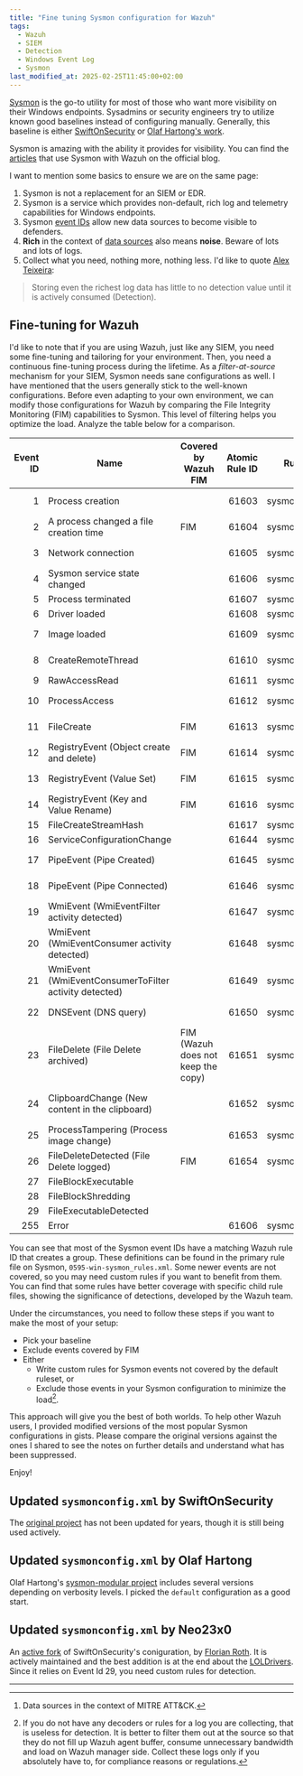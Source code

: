 ```yaml
---
title: "Fine tuning Sysmon configuration for Wazuh"
tags:
  - Wazuh
  - SIEM
  - Detection
  - Windows Event Log
  - Sysmon
last_modified_at: 2025-02-25T11:45:00+02:00
---
```


[Sysmon](https://learn.microsoft.com/en-us/sysinternals/downloads/sysmon) is the go-to utility for most of those who want more visibility on their Windows endpoints. Sysadmins or security engineers try to utilize known good baselines instead of configuring manually. Generally, this baseline is either [SwiftOnSecurity](https://github.com/SwiftOnSecurity/sysmon-config) or [Olaf Hartong's work](https://github.com/olafhartong/sysmon-modular).

Sysmon is amazing with the ability it provides for visibility. You can find the [articles](https://wazuh.com/search/?s=sysmon) that use Sysmon with Wazuh on the official blog.

I want to mention some basics to ensure we are on the same page:

1. Sysmon is not a replacement for an SIEM or EDR.
2. Sysmon is a service which provides non-default, rich log and telemetry capabilities for Windows endpoints.
3. Sysmon [event IDs](https://learn.microsoft.com/en-us/sysinternals/downloads/sysmon#events) allow new data sources to become visible to defenders.
4. **Rich** in the context of [data sources](https://attack.mitre.org/datasources/) also means **noise**. Beware of lots and lots of logs.
5. Collect what you need, nothing more, nothing less. I'd like to quote [Alex Teixeira](https://detect.fyi/sysmon-a-viable-alternative-to-edr-44d4fbe5735a):

> Storing even the richest log data has little to no detection value until it is actively consumed (Detection).

## Fine-tuning for Wazuh

I'd like to note that if you are using Wazuh, just like any SIEM, you need some fine-tuning and tailoring for your environment. Then, you need a continuous fine-tuning process during the lifetime. As a *filter-at-source* mechanism for your SIEM, Sysmon needs sane configurations as well. I have mentioned that the users generally stick to the well-known configurations. Before even adapting to your own environment, we can modify those configurations for Wazuh by comparing the File Integrity Monitoring (FIM) capabilities to Sysmon. This level of filtering helps you optimize the load. Analyze the table below for a comparison.

| Event ID | Name | Covered by Wazuh FIM | Atomic Rule ID | Rule Group | Child rule files | Data Source [^1] |
|---:|---|---|---:|---|---|---:|
| 1 | Process creation || 61603 | sysmon_event1 | 0800-sysmon_id_1.xml | [Process](https://attack.mitre.org/datasources/DS0009/) |
| 2 | A process changed a file creation time | FIM | 61604 | sysmon_event_2 || [File](https://attack.mitre.org/datasources/DS0022/) |
| 3 | Network connection || 61605 | sysmon_event3 | 0810-sysmon_id_3.xml | [Network Traffic](https://attack.mitre.org/datasources/DS0029/) |
| 4 | Sysmon service state changed || 61606 | sysmon_event4 || [Service](https://attack.mitre.org/datasources/DS0019/) |
| 5 | Process terminated || 61607 | sysmon_event5 || [Process](https://attack.mitre.org/datasources/DS0009/) |
| 6 | Driver loaded || 61608 | sysmon_event6 || [Driver](https://attack.mitre.org/datasources/DS0027/) |
| 7 | Image loaded || 61609 | sysmon_event7 | 0820-sysmon_id_7.xml | [Module](https://attack.mitre.org/datasources/DS0011/) |
| 8 | CreateRemoteThread || 61610 | sysmon_event8 | 0870-sysmon_id_8.xml | [Process](https://attack.mitre.org/datasources/DS0009/) |
| 9 | RawAccessRead || 61611 | sysmon_event9 || [File](https://attack.mitre.org/datasources/DS0022/) |
| 10 | ProcessAccess || 61612 | sysmon_event_10 | 0945-sysmon_id_10.xml | [Process](https://attack.mitre.org/datasources/DS0009/) |
| 11 | FileCreate | FIM | 61613 | sysmon_event_11 | 0830-sysmon_id_11.xml | [File](https://attack.mitre.org/datasources/DS0022/) |
| 12 | RegistryEvent (Object create and delete) | FIM | 61614 | sysmon_event_12 || [Windows Registry](https://attack.mitre.org/datasources/DS0024/) |
| 13 | RegistryEvent (Value Set) | FIM | 61615 | sysmon_event_13 | 0860-sysmon_id_13.xml | [Windows Registry](https://attack.mitre.org/datasources/DS0024/) |
| 14 | RegistryEvent (Key and Value Rename) | FIM | 61616 | sysmon_event_14 || [Windows Registry](https://attack.mitre.org/datasources/DS0024/) |
| 15 | FileCreateStreamHash || 61617 | sysmon_event_15 || [File](https://attack.mitre.org/datasources/DS0022/) |
| 16 | ServiceConfigurationChange || 61644 | sysmon_event_16 || [Service](https://attack.mitre.org/datasources/DS0019/) |
| 17 | PipeEvent (Pipe Created) || 61645 | sysmon_event_17 || [Named Pipe](https://attack.mitre.org/datasources/DS0023/) |
| 18 | PipeEvent (Pipe Connected) || 61646 | sysmon_event_18 || [Named Pipe](https://attack.mitre.org/datasources/DS0023/) |
| 19 | WmiEvent (WmiEventFilter activity detected) || 61647 | sysmon_event_19 || [WMI](https://attack.mitre.org/datasources/DS0005/) |
| 20 | WmiEvent (WmiEventConsumer activity detected) || 61648 | sysmon_event_20 | 0950-sysmon_id_20.xml | [WMI](https://attack.mitre.org/datasources/DS0005/) |
| 21 | WmiEvent (WmiEventConsumerToFilter activity detected) || 61649 | sysmon_event_21 || [WMI](https://attack.mitre.org/datasources/DS0005/) |
| 22 | DNSEvent (DNS query) || 61650 | sysmon_event_22 || [Network Traffic](https://attack.mitre.org/datasources/DS0029/) |
| 23 | FileDelete (File Delete archived) | FIM (Wazuh does not keep the copy) | 61651 | sysmon_event_23 || [File](https://attack.mitre.org/datasources/DS0022/) |
| 24 | ClipboardChange (New content in the clipboard) || 61652 | sysmon_event_24 || [Process](https://attack.mitre.org/datasources/DS0009/)  or [Command](https://attack.mitre.org/datasources/DS0017/) |
| 25 | ProcessTampering (Process image change) || 61653 | sysmon_event_25 || [Process](https://attack.mitre.org/datasources/DS0009/) |
| 26 | FileDeleteDetected (File Delete logged) | FIM | 61654 | sysmon_event_26 || [File](https://attack.mitre.org/datasources/DS0022/) |
| 27 | FileBlockExecutable ||||| [File](https://attack.mitre.org/datasources/DS0022/) |
| 28 | FileBlockShredding ||||| [File](https://attack.mitre.org/datasources/DS0022/) |
| 29 | FileExecutableDetected ||||| [File](https://attack.mitre.org/datasources/DS0022/) |
| 255 | Error || 61606 | sysmon_event_255 |||

You can see that most of the Sysmon event IDs have a matching Wazuh rule ID that creates a group. These definitions can be found in the primary rule file on Sysmon, `0595-win-sysmon_rules.xml`. Some newer events are not covered, so you may need custom rules if you want to benefit from them. You can find that some rules have better coverage with specific child rule files, showing the significance of detections, developed by the Wazuh team.

Under the circumstances, you need to follow these steps if you want to make the most of your setup:

- Pick your baseline
- Exclude events covered by FIM
- Either
  - Write custom rules for Sysmon events not covered by the default ruleset, or
  - Exclude those events in your Sysmon configuration to minimize the load[^2].

This approach will give you the best of both worlds. To help other Wazuh users, I provided modified versions of the most popular Sysmon configurations in gists. Please compare the original versions against the ones I shared to see the notes on further details and understand what has been suppressed.

Enjoy!

## Updated `sysmonconfig.xml` by SwiftOnSecurity

The [original project](https://github.com/SwiftOnSecurity/sysmon-config) has not been updated for years, though it is still being used actively.

<script src="https://gist.github.com/zbalkan/8312a6d4e0a7610eccfd342e329cdaab.js"></script>

## Updated `sysmonconfig.xml` by Olaf Hartong

Olaf Hartong's [sysmon-modular project](https://github.com/olafhartong/sysmon-modular/) includes several versions depending on verbosity levels. I picked the `default` configuration as a good start.

<script src="https://gist.github.com/zbalkan/ab0d44fe58e8cf9132d21dabb724b489.js"></script>

## Updated `sysmonconfig.xml` by Neo23x0

An [active fork]((https://github.com/Neo23x0/sysmon-config)) of SwiftOnSecurity's coniguration, by [Florian Roth](https://github.com/Neo23x0). It is actively maintained and the best addition is at the end about the [LOLDrivers](https://github.com/magicsword-io/LOLDrivers). Since it relies on Event Id 29, you need custom rules for detection.

<script src="https://gist.github.com/zbalkan/37de6d3c925d826c6a1ef8d77e42eeac.js"></script>

---

[^1]: Data sources in the context of MITRE ATT&CK.
[^2]: If you do not have any decoders or rules for a log you are collecting, that is useless for detection. It is better to filter them out at the source so that they do not fill up Wazuh agent buffer, consume unnecessary bandwidth and load on Wazuh manager side. Collect these logs only if you absolutely have to, for compliance reasons or regulations.

